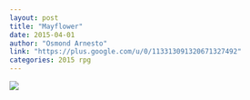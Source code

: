 ```yaml
---
layout: post
title: "Mayflower"
date: 2015-04-01
author: "Osmond Arnesto"
link: "https://plus.google.com/u/0/113313091320671327492"
categories: 2015 rpg
---
```

![]({{site.url}}/2015images/Mayflower.jpg)
